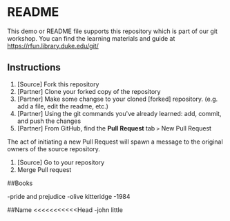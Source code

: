 # README

This demo or README file supports this repository which is part of our git workshop.  You can find the learning materials and guide at https://rfun.library.duke.edu/git/

## Instructions

1. [Source] Fork this repository
1. [Partner] Clone your forked copy of the repository
1. [Partner] Make some changse to your cloned [forked] repository.  (e.g. add a file, edit the readme, etc.)
1. [Partner] Using the git commands you've already learned:  add, commit, and push the changes
1. [Partner] From GitHub, find the **Pull Request** tab `>`  New Pull Request

The act of initiating a new Pull Request will spawn a message to the original owners of the source repository.  

1. [Source] Go to your repository
1. Merge Pull request


##Books

-pride and prejudice
-olive kitteridge
-1984


##Name
<<<<<<<<<<<Head
-john little










